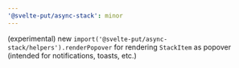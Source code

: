```yaml
---
'@svelte-put/async-stack': minor
---
```


(experimental) new `import('@svelte-put/async-stack/helpers').renderPopover` for rendering `StackItem` as popover (intended for notifications, toasts, etc.)
